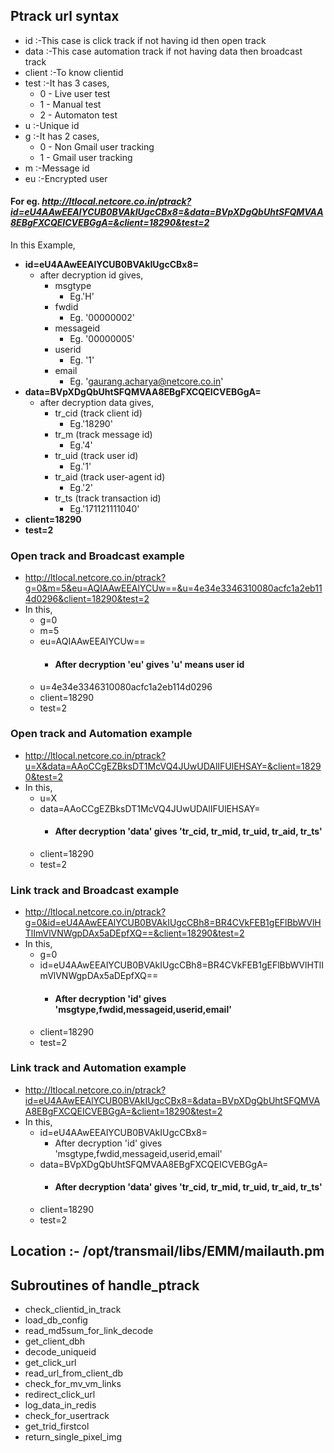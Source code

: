 
## Ptrack url syntax
- id	:-This case is click track if not having id then open track
- data	:-This case automation track if not having data then broadcast track
- client	:-To know clientid
- test	:-It has 3 cases,
  - 0 - Live user test
  - 1 - Manual test
  - 2 - Automaton test
- u	:-Unique id
- g	:-It has 2 cases,
  - 0 - Non Gmail user tracking
  - 1 - Gmail user tracking
- m	:-Message id
- eu	:-Encrypted user

#### For eg. *http://ltlocal.netcore.co.in/ptrack?id=eU4AAwEEAlYCUB0BVAkIUgcCBx8=&data=BVpXDgQbUhtSFQMVAA8EBgFXCQEICVEBGgA=&client=18290&test=2* 
  In this Example,
- **id=eU4AAwEEAlYCUB0BVAkIUgcCBx8=** 
  - after decryption id gives,
    - msgtype  
      - Eg.'H' 
    - fwdid
      - Eg. '00000002'
    - messageid
      - Eg. '00000005'
    - userid
      - Eg. '1'
    - email
      - Eg. 'gaurang.acharya@netcore.co.in'
- **data=BVpXDgQbUhtSFQMVAA8EBgFXCQEICVEBGgA=**
  - after decryption data gives,
    - tr_cid (track client id)
      - Eg.'18290'
    - tr_m (track message id)
      - Eg.'4'
    - tr_uid (track user id)
      - Eg.'1'
    - tr_aid (track user-agent id)
      - Eg.'2'
    - tr_ts (track transaction id)
      - Eg.'171121111040'
- **client=18290**
- **test=2**

### Open track and Broadcast example
- http://ltlocal.netcore.co.in/ptrack?g=0&m=5&eu=AQIAAwEEAlYCUw==&u=4e34e3346310080acfc1a2eb114d0296&client=18290&test=2
- In this,
  - g=0
  - m=5
  - eu=AQIAAwEEAlYCUw==
    - #### After decryption 'eu' gives 'u' means user id 
  - u=4e34e3346310080acfc1a2eb114d0296 
  - client=18290 
  - test=2

### Open track and Automation example
- http://ltlocal.netcore.co.in/ptrack?u=X&data=AAoCCgEZBksDT1McVQ4JUwUDAlIFUlEHSAY=&client=18290&test=2
- In this,
  - u=X
  - data=AAoCCgEZBksDT1McVQ4JUwUDAlIFUlEHSAY=
    - #### After decryption 'data' gives 'tr_cid, tr_mid, tr_uid, tr_aid, tr_ts'
  - client=18290
  - test=2

### Link track and Broadcast example
- http://ltlocal.netcore.co.in/ptrack?g=0&id=eU4AAwEEAlYCUB0BVAkIUgcCBh8=BR4CVkFEB1gEFlBbWVlHTlImVlVNWgpDAx5aDEpfXQ==&client=18290&test=2
- In this,
  - g=0
  - id=eU4AAwEEAlYCUB0BVAkIUgcCBh8=BR4CVkFEB1gEFlBbWVlHTlImVlVNWgpDAx5aDEpfXQ==
    - #### After decryption 'id' gives 'msgtype,fwdid,messageid,userid,email'
  - client=18290 
  - test=2

### Link track and Automation example
- http://ltlocal.netcore.co.in/ptrack?id=eU4AAwEEAlYCUB0BVAkIUgcCBx8=&data=BVpXDgQbUhtSFQMVAA8EBgFXCQEICVEBGgA=&client=18290&test=2
- In this,
  - id=eU4AAwEEAlYCUB0BVAkIUgcCBx8=
    - After decryption 'id' gives 'msgtype,fwdid,messageid,userid,email'
  - data=BVpXDgQbUhtSFQMVAA8EBgFXCQEICVEBGgA=
    - #### After decryption 'data' gives 'tr_cid, tr_mid, tr_uid, tr_aid, tr_ts'
  - client=18290 
  - test=2

## Location :- /opt/transmail/libs/EMM/mailauth.pm

## Subroutines of handle_ptrack
- check_clientid_in_track
- load_db_config
- read_md5sum_for_link_decode
- get_client_dbh
- decode_uniqueid
- get_click_url
- read_url_from_client_db
- check_for_mv_vm_links
- redirect_click_url
- log_data_in_redis
- check_for_usertrack
- get_trid_firstcol
- return_single_pixel_img
